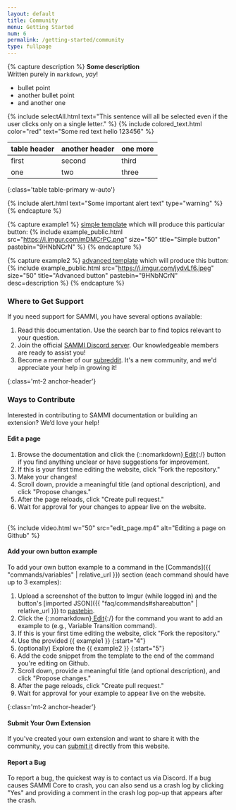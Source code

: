 ```yaml
---
layout: default
title: Community
menu: Getting Started
num: 6
permalink: /getting-started/community
type: fullpage
---
```


{% capture description %}
**Some description**   
Written purely in `markdown`, *yay*!
- bullet point
- another bullet point
- and another one

{% include selectAll.html text="This sentence will all be selected even if the user clicks only on a single letter." %}
{% include colored_text.html color="red" text="Some red text hello 123456" %}

| table header | another header | one more |
|-------|--------|--------|
| first | second | third |
| one | two | three |
{:class='table table-primary w-auto'}

{% include alert.html text="Some important alert text" type="warning" %}
{% endcapture %}

{% capture example1 %}
<a href="https://github.com/SAMMISolutions/docs/edit/main/templates/example_command_simple.md">simple template</a> which will produce this particular button: {% include example_public.html src="https://i.imgur.com/mDMCrPC.png" size="50" title="Simple button" pastebin="9HNbNCrN" %}
{% endcapture %}

{% capture example2 %}
<a href="https://github.com/SAMMISolutions/docs/edit/main/templates/example_command.md">advanced template</a> which will produce this button: {% include example_public.html src="https://i.imgur.com/jydvLf6.jpeg" size="50" title="Advanced button" pastebin="9HNbNCrN" desc=description %}
{% endcapture %}

### Where to Get Support
If you need support for SAMMI, you have several options available:
1. Read this documentation. Use the search bar to find topics relevant to your question.
2. Join the official [SAMMI Discord server](https://discord.gg/dXez8Zh). Our knowledgeable members are ready to assist you!
3. Become a member of our [subreddit](http://reddit.com/r/SAMMI). It's a new community, and we'd appreciate your help in growing it!

{:class='mt-2 anchor-header'}
### Ways to Contribute
Interested in contributing to SAMMI documentation or building an extension? We’d love your help!

#### Edit a page
1. Browse the documentation and click the {::nomarkdown}<a class="btn btn-sm btn-edit-light mb-2 mb-md-0" href="https://github.com/SAMMISolutions/docs/edit/main/doc_posts/_getting-started/community.md" title="Click the button to edit this page!" target="_blank" rel="noopener"><i class="fas fa-pen"></i> Edit</a>{:/} button if you find anything unclear or have suggestions for improvement.
2. If this is your first time editing the website, click "Fork the repository."
3. Make your changes!
4. Scroll down, provide a meaningful title (and optional description), and click "Propose changes."
5. After the page reloads, click "Create pull request."
6. Wait for approval for your changes to appear live on the website.

<br>
{% include video.html w="50" src="edit_page.mp4" alt="Editing a page on Github" %}

#### Add your own button example
To add your own button example to a command in the [Commands]({{ "commands/variables" | relative_url }}) section (each command should have up to 3 examples):

1. Upload a screenshot of the button to Imgur (while logged in) and the button's [imported JSON]({{ "faq/commands#shareabutton" | relative_url }}) to [pastebin](https://pastebin.com/). 
2. Click the {::nomarkdown}<a class="btn btn-sm btn-edit-light mb-2 mb-md-0" href="https://sammi.solutions/docs/commands/variables#variabletransition" title="Click the button to edit this page!" target="_blank" rel="noopener"><i class="fas fa-pen"></i> Edit</a>{:/} for the command you want to add an example to (e.g., Variable Transition command).
3. If this is your first time editing the website, click "Fork the repository."
4. Use the provided {{ example1 }}
{:start="4"}
5. (optionally) Explore the {{ example2 }} 
{:start="5"}
5. Add the code snippet from the template to the end of the command you're editing on Github.
6. Scroll down, provide a meaningful title (and optional description), and click "Propose changes."
7. After the page reloads, click "Create pull request."
8. Wait for approval for your example to appear live on the website.


{:class='mt-2 anchor-header'}
#### Submit Your Own Extension
If you've created your own extension and want to share it with the community, you can [submit it](https://sammi.solutions/extensions/submit) directly from this website.

#### Report a Bug
To report a bug, the quickest way is to contact us via Discord. If a bug causes SAMMI Core to crash, you can also send us a crash log by clicking "Yes" and providing a comment in the crash log pop-up that appears after the crash.

